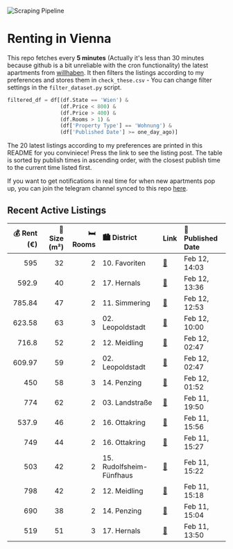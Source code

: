 ![Scraping Pipeline](https://github.com/AthomsG/renting-in-vienna/actions/workflows/run_pipeline.yml/badge.svg)


# Renting in Vienna

This repo fetches every **5 minutes** (Actually it's less than 30 minutes because github is a bit unreliable with the cron functionality) the latest apartments from [willhaben](https://www.willhaben.at/).
It then filters the listings according to my preferences and stores them in `check_these.csv` - You can change filter settings in the `filter_dataset.py` script.

```python
filtered_df = df[(df.State == 'Wien') & 
                 (df.Price < 800) &
                 (df.Price > 400) &
                 (df.Rooms > 1) &
                 (df['Property Type'] == 'Wohnung') &
                 (df['Published Date'] >= one_day_ago)]
```

The 20 latest listings according to my preferences are printed in this README for you conviniece! Press the link to see the listing post.
The table is sorted by publish times in ascending order, with the closest publish time to the current time listed first.

If you want to get notifications in real time for when new apartments pop up, you can join the telegram channel synced to this repo [here](https://t.me/+1HPAYOf5BSsyNTlk).

## Recent Active Listings

|   💰 Rent (€) |   📏 Size (m²) |   🛏️ Rooms | 🏙️ District              | Link                                                                                                                                                                                     | 📅 Published Date   |
|-------------:|--------------:|-----------:|:-------------------------|:-----------------------------------------------------------------------------------------------------------------------------------------------------------------------------------------|:-------------------|
|       595    |            32 |          2 | 10. Favoriten            | [🔗](https://www.willhaben.at/iad/immobilien/d/mietwohnungen/wien/wien-1100-favoriten/provisionsfrei---sch%C3%B6ne-2-zimmer-wohnung-ideal-f%C3%BCr-p%C3%A4rchen-oder-singles-2109286336/) | Feb 12, 14:03      |
|       592.9  |            40 |          2 | 17. Hernals              | [🔗](https://www.willhaben.at/iad/immobilien/d/mietwohnungen/wien/wien-1170-hernals/sch%C3%B6ne-2-zimmer-wohnung-mit-balkon---n%C3%A4he-u6-alser-stra%C3%9Fe-818745291/)                  | Feb 12, 13:36      |
|       785.84 |            47 |          2 | 11. Simmering            | [🔗](https://www.willhaben.at/iad/immobilien/d/mietwohnungen/wien/wien-1110-simmering/ina---p%C3%A4rchenwohnung-mit-perfektem-grundriss---n%C3%A4he-kaiserebersdorf-1590079860/)          | Feb 12, 12:53      |
|       623.58 |            63 |          3 | 02. Leopoldstadt         | [🔗](https://www.willhaben.at/iad/immobilien/d/mietwohnungen/wien/wien-1020-leopoldstadt/gemeindewohnung-mit-direktvergabr-1927370518/)                                                   | Feb 12, 10:00      |
|       716.8  |            52 |          2 | 12. Meidling             | [🔗](https://www.willhaben.at/iad/immobilien/d/mietwohnungen/wien/wien-1120-meidling/ger%C3%A4umige-2-zimmer-wohnung-im-eg-1214111912/)                                                   | Feb 12, 02:47      |
|       609.97 |            59 |          2 | 02. Leopoldstadt         | [🔗](https://www.willhaben.at/iad/immobilien/d/mietwohnungen/wien/wien-1020-leopoldstadt/gem%C3%BCtliche-2-zimmer-wohnung-im-3.og.-1311895345/)                                           | Feb 12, 02:47      |
|       450    |            58 |          3 | 14. Penzing              | [🔗](https://www.willhaben.at/iad/immobilien/d/mietwohnungen/wien/wien-1140-penzing/gemeindewohnung-direktvergabe-mit-wohnticket-3-zimmerwohnung-58m%C2%B2-m%C3%B6bliert-1072267081/)     | Feb 12, 01:52      |
|       774    |            62 |          2 | 03. Landstraße           | [🔗](https://www.willhaben.at/iad/immobilien/d/mietwohnungen/wien/wien-1030-landstra%C3%9Fe/sehr-sch%C3%B6n-aufgeteilte-2-zimmer-wohnung-1245265926/)                                     | Feb 11, 19:50      |
|       537.9  |            46 |          2 | 16. Ottakring            | [🔗](https://www.willhaben.at/iad/immobilien/d/mietwohnungen/wien/wien-1160-ottakring/unbefristete-altbauwohnung-n%C3%A4he-yppenplatz-1097866149/)                                        | Feb 11, 15:56      |
|       749    |            44 |          2 | 16. Ottakring            | [🔗](https://www.willhaben.at/iad/immobilien/d/mietwohnungen/wien/wien-1160-ottakring/perfekt-angelegte-2-zimmer-wohnung-hell-und-freundlich-150m-zur-u3-sackgasse-1269416129/)           | Feb 11, 15:27      |
|       503    |            42 |          2 | 15. Rudolfsheim-Fünfhaus | [🔗](https://www.willhaben.at/iad/immobilien/d/mietwohnungen/wien/wien-1150-rudolfsheim-f%C3%BCnfhaus/2-zimmer-wohnung-in-1150-wien---ruhige-lage-gute-anbindung-884447390/)              | Feb 11, 15:22      |
|       798    |            42 |          2 | 12. Meidling             | [🔗](https://www.willhaben.at/iad/immobilien/d/mietwohnungen/wien/wien-1120-meidling/sch%C3%B6ne-kleine-2-zimmer-neubauwohnung%21-topzustand%21-1753880696/)                              | Feb 11, 15:18      |
|       690    |            38 |          2 | 14. Penzing              | [🔗](https://www.willhaben.at/iad/immobilien/d/mietwohnungen/wien/wien-1140-penzing/ruhige-charmante-2-zimmer-wohnung-sofort-beziehbar%21%21-1455656455/)                                 | Feb 11, 15:04      |
|       519    |            51 |          3 | 17. Hernals              | [🔗](https://www.willhaben.at/iad/immobilien/d/mietwohnungen/wien/wien-1170-hernals/hofseitiger-altbau-nahe-yppenmarkt-1729590772/)                                                       | Feb 11, 13:50      |
